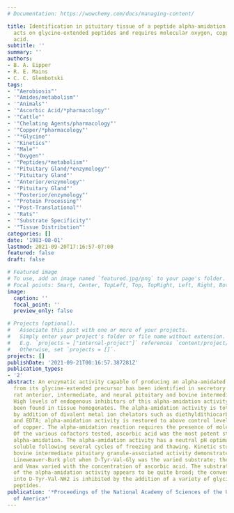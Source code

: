 ```yaml
---
# Documentation: https://wowchemy.com/docs/managing-content/

title: Identification in pituitary tissue of a peptide alpha-amidation activity that
  acts on glycine-extended peptides and requires molecular oxygen, copper, and ascorbic
  acid.
subtitle: ''
summary: ''
authors:
- B. A. Eipper
- R. E. Mains
- C. C. Glembotski
tags:
- '"Aerobiosis"'
- '"Amides/metabolism"'
- '"Animals"'
- '"Ascorbic Acid/*pharmacology"'
- '"Cattle"'
- '"Chelating Agents/pharmacology"'
- '"Copper/*pharmacology"'
- '"*Glycine"'
- '"Kinetics"'
- '"Male"'
- '"Oxygen"'
- '"Peptides/*metabolism"'
- '"Pituitary Gland/*enzymology"'
- '"Pituitary Gland"'
- '"Anterior/enzymology"'
- '"Pituitary Gland"'
- '"Posterior/enzymology"'
- '"Protein Processing"'
- '"Post-Translational"'
- '"Rats"'
- '"Substrate Specificity"'
- '"Tissue Distribution"'
categories: []
date: '1983-08-01'
lastmod: 2021-09-20T17:16:57-07:00
featured: false
draft: false

# Featured image
# To use, add an image named `featured.jpg/png` to your page's folder.
# Focal points: Smart, Center, TopLeft, Top, TopRight, Left, Right, BottomLeft, Bottom, BottomRight.
image:
  caption: ''
  focal_point: ''
  preview_only: false

# Projects (optional).
#   Associate this post with one or more of your projects.
#   Simply enter your project's folder or file name without extension.
#   E.g. `projects = ["internal-project"]` references `content/project/deep-learning/index.md`.
#   Otherwise, set `projects = []`.
projects: []
publishDate: '2021-09-21T00:16:57.387281Z'
publication_types:
- '2'
abstract: An enzymatic activity capable of producing an alpha-amidated peptide product
  from its glycine-extended precursor has been identified in secretory granules of
  rat anterior, intermediate, and neural pituitary and bovine intermediate pituitary.
  High levels of endogenous inhibitors of this alpha-amidation activity have also
  been found in tissue homogenates. The alpha-amidation activity is totally inhibited
  by addition of divalent metal ion chelators such as diethyldithiocarbamate, o-phenanthroline,
  and EDTA; alpha-amidation activity is restored to above control levels upon addition
  of copper. The alpha-amidation reaction requires the presence of molecular oxygen.
  Of the various cofactors tested, ascorbic acid was the most potent stimulator of
  alpha-amidation. The alpha-amidation activity has a neutral pH optimum and is primarily
  soluble following several cycles of freezing and thawing. Kinetic studies with the
  bovine intermediate pituitary granule-associated activity demonstrated a linear
  Lineweaver-Burk plot when D-Tyr-Val-Gly was the varied substrate; the apparent Km
  and Vmax varied with the concentration of ascorbic acid. The substrate specificity
  of the alpha-amidation activity appears to be quite broad; the conversion of D-Tyr-Val-Gly
  into D-Tyr-Val-NH2 is inhibited by the addition of a variety of glycine-extended
  peptides.
publication: '*Proceedings of the National Academy of Sciences of the United States
  of America*'
---
```

